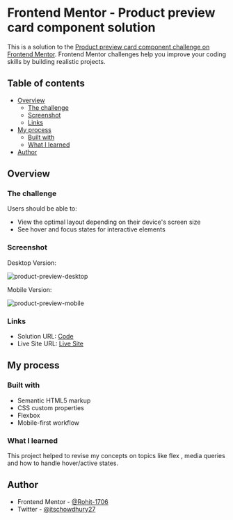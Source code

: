 # Frontend Mentor - Product preview card component solution

This is a solution to the [Product preview card component challenge on Frontend Mentor](https://www.frontendmentor.io/challenges/product-preview-card-component-GO7UmttRfa). Frontend Mentor challenges help you improve your coding skills by building realistic projects. 

## Table of contents

- [Overview](#overview)
  - [The challenge](#the-challenge)
  - [Screenshot](#screenshot)
  - [Links](#links)
- [My process](#my-process)
  - [Built with](#built-with)
  - [What I learned](#what-i-learned)
- [Author](#author)

## Overview

### The challenge

Users should be able to:

- View the optimal layout depending on their device's screen size
- See hover and focus states for interactive elements

### Screenshot
Desktop Version: 

![product-preview-desktop](https://user-images.githubusercontent.com/84618233/225051357-738447d3-073c-4307-8662-203920cc46a4.png)

Mobile Version:

![product-preview-mobile](https://user-images.githubusercontent.com/84618233/225051420-e69328ef-f78d-4113-acc5-9e2d92c1f4fe.png)

### Links

- Solution URL: [Code](https://github.com/Rohit-1706/product-preview-card)
- Live Site URL: [Live Site](https://rohit-1706.github.io/product-preview-card/)

## My process

### Built with

- Semantic HTML5 markup
- CSS custom properties
- Flexbox
- Mobile-first workflow

### What I learned

This project helped to revise my concepts on topics like flex , media queries and how to handle hover/active states.


## Author

- Frontend Mentor - [@Rohit-1706](https://www.frontendmentor.io/profile/Rohit-1706)
- Twitter - [@itschowdhury27](https://www.twitter.com/itschowdhury27)

